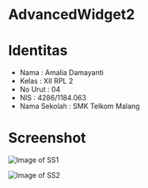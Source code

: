 # AdvancedWidget2

# Identitas

* Nama : Amalia Damayanti
* Kelas : XII RPL 2
* No Urut : 04
* NIS : 4286/1184.063
* Nama Sekolah : SMK Telkom Malang



# Screenshot

![Image of SS1](http://imageshack.com/a/img923/4233/bIefHH.png)

![Image of SS2](http://imageshack.com/a/img921/5687/H1L1D6.png)
